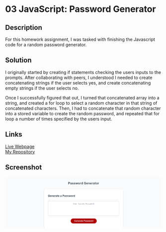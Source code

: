 # 03 JavaScript: Password Generator

## Description
For this homework assignment, I was tasked with finishing the Javascript code for a random password generator.

## Solution

I originally started by creating if statements checking the users inputs to the prompts. After collaborating with peers, I understood I needed to create concatenating strings if the user selects yes, and create concatenating empty strings if the user selects no.

Once I successfully figured that out, I turned that concatenated array into a string, and created a for loop to select a random character in that string of concatenated characters. Then, I had to concatenate that random character into a stored variable to create the random password, and repeated that for loop a number of times specified by the users input. 

## Links

[Live Webpage](https://mli2950.github.io/Homework3/) <br/>
[My Repository](https://github.com/mli2950/Homework3)

## Screenshot
![Password Generator](mli2950.github.io_Homework3_.png "Password Generator")
